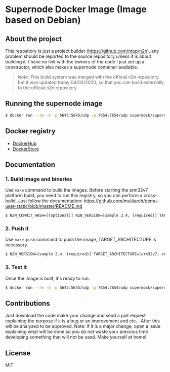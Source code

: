 # Supernode Docker Image (Image based on Debian)

## About the project

This repository is just a project builder (https://github.com/ntop/n2n), any problem should be reported to the source repository unless it is about building it. I have no link with the owners of the code I just set up a constructor, which also makes a supernode container available.

>*Note:* This build system was merged with the official n2n repository, but it was updated today 04/02/2020, so that you can build externally to the official n2n repository.

## Running the supernode image

```sh
$ docker run --rm -d -p 5645:5645/udp -p 7654:7654/udp supermock/supernode:[TAGNAME]
```

## Docker registry

- [DockerHub](https://hub.docker.com/r/supermock/supernode/)
- [DockerStore](https://store.docker.com/community/images/supermock/supernode/)

## Documentation

### 1. Build image and binaries

Use `make` command to build the images. Before starting the arm32v7 platform build, you need to run this registry, so you can perform a cross-build. Just follow the documentation: https://github.com/multiarch/qemu-user-static/blob/master/README.md

```sh
$ N2N_COMMIT_HASH=[(optional)] N2N_VERSION=[sample 2.4, (required)] TARGET_ARCHITECTURE=[arm32v7, x86_64, (nothing to build all architectures)] make platforms
```

### 2. Push it

Use `make push` command to push the image, TARGET_ARCHITECTURE is necessary.

```sh
$ N2N_VERSION=[sample 2.4, (required)] TARGET_ARCHITECTURE=[arm32v7, x86_64] make push
```

### 3. Test it

Once the image is built, it's ready to run:

```sh
$ docker run --rm -d -p 5645:5645/udp -p 7654:7654/udp supermock/supernode:[TAGNAME]
```

## Contributions

Just download the code make your change and send a pull request explaining the purpose if it is a bug or an improvement and etc... After this will be analyzed to be approved. Note: If it is a major change, open a issue explaining what will be done so you do not waste your precious time developing something that will not be used. Make yourself at home!

## License 

MIT